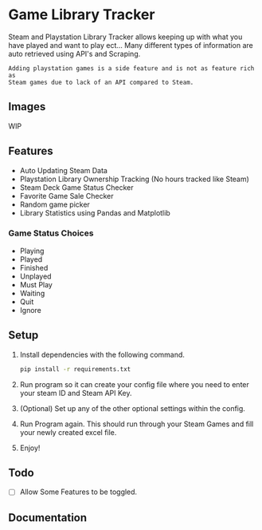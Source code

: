 # Game Library Tracker

Steam and Playstation Library Tracker allows keeping up with what you have played and want to play ect... Many different types of information are auto retrieved using API's and Scraping.

    Adding playstation games is a side feature and is not as feature rich as
    Steam games due to lack of an API compared to Steam.

## Images

WIP

## Features

* Auto Updating Steam Data
* Playstation Library Ownership Tracking (No hours tracked like Steam)
* Steam Deck Game Status Checker
* Favorite Game Sale Checker
* Random game picker
* Library Statistics using Pandas and Matplotlib

### Game Status Choices

* Playing
* Played
* Finished
* Unplayed
* Must Play
* Waiting
* Quit
* Ignore

## Setup

1. Install dependencies with the following command.

    ```bash
    pip install -r requirements.txt
    ```

2. Run program so it can create your config file where you need to enter your steam ID and Steam API Key.

3. (Optional) Set up any of the other optional settings within the config.

4. Run Program again. This should run through your Steam Games and fill your newly created excel file.

5. Enjoy!

## Todo

- [ ] Allow Some Features to be toggled.

## Documentation

### 
